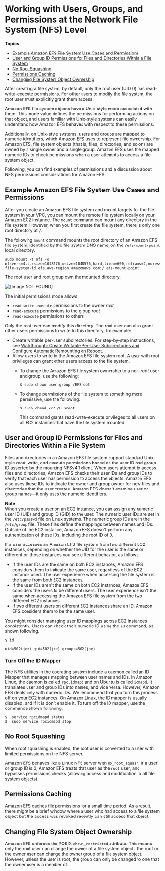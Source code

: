 # Working with Users, Groups, and Permissions at the Network File System \(NFS\) Level<a name="accessing-fs-nfs-permissions"></a>

**Topics**
+ [Example Amazon EFS File System Use Cases and Permissions](#accessing-fs-nfs-permissions-ex-scenarios)
+ [User and Group ID Permissions for Files and Directories Within a File System](#accessing-fs-nfs-permissions-uid-gid)
+ [No Root Squashing](#accessing-fs-nfs-permissions-root-user)
+ [Permissions Caching](#accessing-fs-nfs-permissions-caching)
+ [Changing File System Object Ownership](#accessing-fs-nfs-permissions-chown-restricted)

After creating a file system, by default, only the root user \(UID 0\) has read\-write\-execute permissions\. For other users to modify the file system, the root user must explicitly grant them access\.

Amazon EFS file system objects have a Unix\-style mode associated with them\. This mode value defines the permissions for performing actions on that object, and users familiar with Unix\-style systems can easily understand how Amazon EFS behaves with respect to these permissions\.

Additionally, on Unix\-style systems, users and groups are mapped to numeric identifiers, which Amazon EFS uses to represent file ownership\. For Amazon EFS, file system objects \(that is, files, directories, and so on\) are owned by a single owner and a single group\. Amazon EFS uses the mapped numeric IDs to check permissions when a user attempts to access a file system object\. 

Following, you can find examples of permissions and a discussion about NFS permissions considerations for Amazon EFS\. 

## Example Amazon EFS File System Use Cases and Permissions<a name="accessing-fs-nfs-permissions-ex-scenarios"></a>

After you create an Amazon EFS file system and mount targets for the file system in your VPC, you can mount the remote file system locally on your Amazon EC2 instance\. The `mount` command can mount any directory in the file system\. However, when you first create the file system, there is only one root directory at `/`\. 

The following `mount` command mounts the root directory of an Amazon EFS file system, identified by the file system DNS name, on the `/efs-mount-point` local directory\.

```
sudo mount -t nfs -o nfsvers=4.1,rsize=1048576,wsize=1048576,hard,timeo=600,retrans=2,noresvport file-system-id.efs.aws-region.amazonaws.com:/ efs-mount-point
```

 The root user and root group own the mounted directory\.

![\[Image NOT FOUND\]](http://docs.aws.amazon.com/efs/latest/ug/images/nfs-perm-10.png)

The initial permissions mode allows: 
+ `read-write-execute` permissions to the owner *root*
+ `read-execute` permissions to the group *root* 
+ `read-execute` permissions to others

Only the root user can modify this directory\. The root user can also grant other users permissions to write to this directory, for example:
+ Create writable per\-user subdirectories\. For step\-by\-step instructions, see [Walkthrough: Create Writable Per\-User Subdirectories and Configure Automatic Remounting on Reboot](accessing-fs-nfs-permissions-per-user-subdirs.md)\.
+ Allow users to write to the Amazon EFS file system root\. A user with root privileges can grant other users access to the file system\. 
  + To change the Amazon EFS file system ownership to a non\-*root* user and group, use the following:

    ```
    $ sudo chown user:group /EFSroot
    ```
  + To change permissions of the file system to something more permissive, use the following:

    ```
    $ sudo chmod 777 /EFSroot
    ```

    This command grants read\-write\-execute privileges to all users on all EC2 instances that have the file system mounted\.

## User and Group ID Permissions for Files and Directories Within a File System<a name="accessing-fs-nfs-permissions-uid-gid"></a>

Files and directories in an Amazon EFS file system support standard Unix\-style read, write, and execute permissions based on the user ID and group ID asserted by the mounting NFSv4\.1 client\. When users attempt to access files and directories, Amazon EFS checks their user IDs and group IDs to verify that each user has permission to access the objects\. Amazon EFS also uses these IDs to indicate the owner and group owner for new files and directories that the user creates\. Amazon EFS doesn't examine user or group names—it only uses the numeric identifiers\.

**Note**  
When you create a user on an EC2 instance, you can assign any numeric user ID \(UID\) and group ID \(GID\) to the user\. The numeric user IDs are set in the `/etc/passwd` file on Linux systems\. The numeric group IDs are in the `/etc/group` file\. These files define the mappings between names and IDs\. Outside of the EC2 instance, Amazon EFS doesn't perform any authentication of these IDs, including the root ID of 0\.

If a user accesses an Amazon EFS file system from two different EC2 instances, depending on whether the UID for the user is the same or different on those instances you see different behavior, as follows:
+ If the user IDs are the same on both EC2 instances, Amazon EFS considers them to indicate the same user, regardless of the EC2 instance used\. The user experience when accessing the file system is the same from both EC2 instances\.
+ If the user IDs aren't the same on both EC2 instances, Amazon EFS considers the users to be different users\. The user experience isn't the same when accessing the Amazon EFS file system from the two different EC2 instances\.
+ If two different users on different EC2 instances share an ID, Amazon EFS considers them to be the same user\. 

You might consider managing user ID mappings across EC2 instances consistently\. Users can check their numeric ID using the `id` command, as shown following\.

```
$ id 

uid=502(joe) gid=502(joe) groups=502(joe)
```

### Turn Off the ID Mapper<a name="accessing-fs-nfs-permissions-id-mapper"></a>

The NFS utilities in the operating system include a daemon called an ID Mapper that manages mapping between user names and IDs\. In Amazon Linux, the daemon is called `rpc.idmapd` and on Ubuntu is called `idmapd`\. It translates user and group IDs into names, and vice versa\. However, Amazon EFS deals only with numeric IDs\. We recommend that you turn this process off on your EC2 instances\. On Amazon Linux, the ID mapper is usually disabled, and if it is don't enable it\. To turn off the ID mapper, use the commands shown following\.

```
$  service rpcidmapd status
$  sudo service rpcidmapd stop
```

## No Root Squashing<a name="accessing-fs-nfs-permissions-root-user"></a>

When root squashing is enabled, the root user is converted to a user with limited permissions on the NFS server\.

Amazon EFS behaves like a Linux NFS server with `no_root_squash`\. If a user or group ID is 0, Amazon EFS treats that user as the `root` user, and bypasses permissions checks \(allowing access and modification to all file system objects\)\.

## Permissions Caching<a name="accessing-fs-nfs-permissions-caching"></a>

Amazon EFS caches file permissions for a small time period\. As a result, there might be a brief window where a user who had access to a file system object but the access was revoked recently can still access that object\. 

## Changing File System Object Ownership<a name="accessing-fs-nfs-permissions-chown-restricted"></a>

Amazon EFS enforces the POSIX `chown_restricted` attribute\. This means only the root user can change the owner of a file system object\. The root or the owner user can change the owner group of a file system object\. However, unless the user is root, the group can only be changed to one that the owner user is a member of\. 